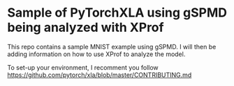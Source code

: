 # Sample of PyTorchXLA using gSPMD being analyzed with XProf

This repo contains a sample MNIST example using gSPMD. I will then be adding information on how to use XProf to analyze the model.

To set-up your environment, I recomment you follow https://github.com/pytorch/xla/blob/master/CONTRIBUTING.md
